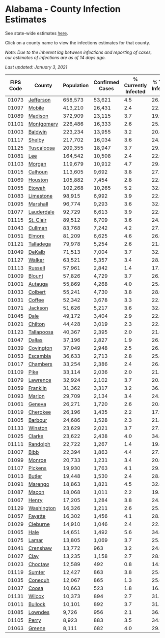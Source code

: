 # Alabama - County Infection Estimates

See state-wide estimates [here](/infections/us-al).

Click on a county name to view the infections estimates for that county.

*Note: Due to the inherent lag between infections and reporting of cases, our estimates of infections are as of 14 days ago.*

*Last updated: January 3, 2021*

|   FIPS Code |                   County |   Population |   Confirmed Cases |   % Currently Infected |   % Total Infected |
|-------------|--------------------------|--------------|-------------------|------------------------|--------------------|
|       01073 |   [Jefferson](jefferson) |      658,573 |            53,621 |                    4.5 |               26.8 |
|       01097 |         [Mobile](mobile) |      413,210 |            26,431 |                    2.4 |               22.2 |
|       01089 |       [Madison](madison) |      372,909 |            23,115 |                    3.7 |               19.9 |
|       01101 | [Montgomery](montgomery) |      226,486 |            16,333 |                    2.6 |               25.2 |
|       01003 |       [Baldwin](baldwin) |      223,234 |            13,955 |                    3.2 |               20.4 |
|       01117 |         [Shelby](shelby) |      217,702 |            16,034 |                    3.6 |               24.3 |
|       01125 | [Tuscaloosa](tuscaloosa) |      209,355 |            18,947 |                    3.7 |               29.5 |
|       01081 |               [Lee](lee) |      164,542 |            10,508 |                    2.4 |               22.0 |
|       01103 |         [Morgan](morgan) |      119,679 |            10,912 |                    4.7 |               29.4 |
|       01015 |       [Calhoun](calhoun) |      113,605 |             9,692 |                    3.8 |               27.7 |
|       01069 |       [Houston](houston) |      105,882 |             7,454 |                    2.8 |               22.6 |
|       01055 |         [Etowah](etowah) |      102,268 |            10,265 |                    5.2 |               32.6 |
|       01083 |   [Limestone](limestone) |       98,915 |             6,992 |                    3.9 |               22.6 |
|       01095 |     [Marshall](marshall) |       96,774 |             9,293 |                    3.6 |               32.6 |
|       01077 | [Lauderdale](lauderdale) |       92,729 |             6,613 |                    3.9 |               22.6 |
|       01115 |   [St. Clair](st.-clair) |       89,512 |             6,709 |                    3.6 |               24.2 |
|       01043 |       [Cullman](cullman) |       83,768 |             7,242 |                    4.2 |               27.5 |
|       01051 |         [Elmore](elmore) |       81,209 |             6,625 |                    4.6 |               26.6 |
|       01121 |   [Talladega](talladega) |       79,978 |             5,254 |                    2.6 |               21.6 |
|       01049 |         [DeKalb](dekalb) |       71,513 |             7,004 |                    3.7 |               32.2 |
|       01127 |         [Walker](walker) |       63,521 |             5,357 |                    3.4 |               28.3 |
|       01113 |       [Russell](russell) |       57,961 |             2,842 |                    1.4 |               17.3 |
|       01009 |         [Blount](blount) |       57,826 |             4,729 |                    3.7 |               26.5 |
|       01001 |       [Autauga](autauga) |       55,869 |             4,268 |                    4.0 |               25.4 |
|       01033 |       [Colbert](colbert) |       55,241 |             4,730 |                    3.8 |               28.0 |
|       01031 |         [Coffee](coffee) |       52,342 |             3,678 |                    3.3 |               22.9 |
|       01071 |       [Jackson](jackson) |       51,626 |             5,217 |                    3.6 |               32.4 |
|       01045 |             [Dale](dale) |       49,172 |             3,404 |                    2.9 |               22.6 |
|       01021 |       [Chilton](chilton) |       44,428 |             3,019 |                    2.3 |               22.8 |
|       01123 | [Tallapoosa](tallapoosa) |       40,367 |             2,395 |                    2.0 |               21.6 |
|       01047 |         [Dallas](dallas) |       37,196 |             2,827 |                    1.9 |               26.9 |
|       01039 |   [Covington](covington) |       37,049 |             2,948 |                    2.5 |               26.5 |
|       01053 |     [Escambia](escambia) |       36,633 |             2,713 |                    2.8 |               25.4 |
|       01017 |     [Chambers](chambers) |       33,254 |             2,386 |                    2.4 |               26.6 |
|       01109 |             [Pike](pike) |       33,114 |             2,036 |                    2.0 |               21.3 |
|       01079 |     [Lawrence](lawrence) |       32,924 |             2,102 |                    3.7 |               20.3 |
|       01059 |     [Franklin](franklin) |       31,362 |             3,317 |                    3.2 |               36.7 |
|       01093 |         [Marion](marion) |       29,709 |             2,134 |                    3.4 |               24.3 |
|       01061 |         [Geneva](geneva) |       26,271 |             1,720 |                    2.6 |               20.6 |
|       01019 |     [Cherokee](cherokee) |       26,196 |             1,435 |                    2.2 |               17.9 |
|       01005 |       [Barbour](barbour) |       24,686 |             1,528 |                    2.3 |               21.4 |
|       01133 |       [Winston](winston) |       23,629 |             2,021 |                    3.7 |               27.7 |
|       01025 |         [Clarke](clarke) |       23,622 |             2,438 |                    4.0 |               34.4 |
|       01111 |     [Randolph](randolph) |       22,722 |             1,267 |                    1.4 |               19.4 |
|       01007 |             [Bibb](bibb) |       22,394 |             1,863 |                    4.4 |               27.3 |
|       01099 |         [Monroe](monroe) |       20,733 |             1,231 |                    3.4 |               20.0 |
|       01107 |       [Pickens](pickens) |       19,930 |             1,763 |                    4.1 |               29.3 |
|       01013 |         [Butler](butler) |       19,448 |             1,530 |                    2.4 |               28.4 |
|       01091 |       [Marengo](marengo) |       18,863 |             1,821 |                    4.5 |               32.6 |
|       01087 |           [Macon](macon) |       18,068 |             1,011 |                    2.2 |               19.3 |
|       01067 |           [Henry](henry) |       17,205 |             1,284 |                    3.8 |               24.2 |
|       01129 | [Washington](washington) |       16,326 |             1,211 |                    2.6 |               25.2 |
|       01057 |       [Fayette](fayette) |       16,302 |             1,456 |                    4.1 |               28.7 |
|       01029 |     [Cleburne](cleburne) |       14,910 |             1,046 |                    2.4 |               22.5 |
|       01065 |             [Hale](hale) |       14,651 |             1,492 |                    5.6 |               34.4 |
|       01075 |           [Lamar](lamar) |       13,805 |             1,069 |                    3.7 |               25.2 |
|       01041 |     [Crenshaw](crenshaw) |       13,772 |               963 |                    3.2 |               24.0 |
|       01027 |             [Clay](clay) |       13,235 |             1,158 |                    2.7 |               28.9 |
|       01023 |       [Choctaw](choctaw) |       12,589 |               492 |                    0.8 |               14.9 |
|       01119 |         [Sumter](sumter) |       12,427 |               863 |                    3.8 |               25.0 |
|       01035 |       [Conecuh](conecuh) |       12,067 |               865 |                    1.3 |               25.0 |
|       01037 |           [Coosa](coosa) |       10,663 |               523 |                    1.8 |               16.3 |
|       01131 |         [Wilcox](wilcox) |       10,373 |               894 |                    2.7 |               31.7 |
|       01011 |       [Bullock](bullock) |       10,101 |               892 |                    3.7 |               31.7 |
|       01085 |       [Lowndes](lowndes) |        9,726 |               956 |                    2.1 |               36.9 |
|       01105 |           [Perry](perry) |        8,923 |               883 |                    3.5 |               34.9 |
|       01063 |         [Greene](greene) |        8,111 |               682 |                    4.0 |               29.5 |